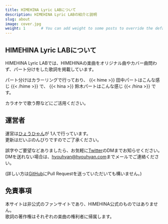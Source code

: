 ```yaml
---
title: HIMEHINA Lyric LABについて
description: HIMEHINA Lyric LABの紹介と説明
slug: about
image: cover.jpg
weight: 1       # You can add weight to some posts to override the default sorting (date descending)
---
```

## HIMEHINA Lyric LABについて
HIMEHINA Lyric LABでは、HIMEHINAの楽曲をオリジナル曲やカバー曲問わず、パート分けをした歌詞を掲載しています。

パート分けはカラーリングで行っており、
{{< hime >}}
田中パートはこんな感じ
{{< /hime >}}
で、
{{< hina >}}
鈴木パートはこんな感じ
{{< /hina >}}
です。

カラオケで歌う際などにご活用ください。

## 運営者

運営は[ひょうひゃん](https://twitter.com/hyouhyan)が 1人で行っています。  
更新はだいぶのんびりですのでご了承ください。  

誤字やご要望などありましたら、お気軽に[Twitter](https://twitter.com/hyouhyan)のDMまでお知らせください。  
DMを送れない場合は、[hyouhyan@hyouhyan.com](mailto:hyouhyan@hyouhyan.com)までメールでご連絡ください。  

(詳しい方は[GitHub](https://github.com/hyouhyan/himehina_lyricLab)にPull Requestを送っていただいても構いません。)


## 免責事項
本サイトは非公式のファンサイトであり、HIMEHINA公式のものではありません。  
歌詞の著作権はそれぞれの楽曲の権利者に帰属します。  

